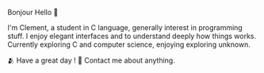Bonjour Hello 👋

I'm Clement, a student in C language, generally interest in programming stuff.
I enjoy elegant interfaces and to understand deeply how things works. Currently exploring C and computer science, enjoying exploring unknown.

🫂 Have a great day !
💬 Contact me about anything.

<!---
wdclem/wdclem is a ✨ special ✨ repository because its `README.md` (this file) appears on your GitHub profile.
You can click the Preview link to take a look at your changes.
--->
